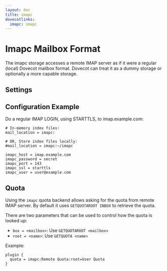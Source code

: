 ```yaml
---
layout: doc
title: imapc
dovecotlinks:
  imapc: imapc
---
```


# Imapc Mailbox Format

The imapc storage accesses a remote IMAP server as if it were a regular
(local) Dovecot mailbox format. Dovecot can treat it as a dummy storage or
optionally a more capable storage.

## Settings

<SettingsComponent tag="imapc" />

## Configuration Example

Do a regular IMAP LOGIN, using STARTTLS, to imap.example.com:

```[dovecot.conf]
# In-memory index files:
mail_location = imapc:

# OR, Store index files locally:
#mail_location = imapc:~/imapc

imapc_host = imap.example.com
imapc_password = secret
imapc_port = 143
imapc_ssl = starttls
imapc_user = user@example.com
```

## Quota

Using the `imapc` quota backend allows asking for the quota from remote
IMAP server. By default it uses `GETQUOTAROOT INBOX` to retrieve the quota.

There are two parameters that can be used to control how the quota is looked
up:

* `box = <mailbox>`: Use `GETQUOTAROOT <mailbox>`
* `root = <name>`: Use `GETQUOTA <name>`

Example:

```
plugin {
  quota = imapc:Remote Quota:root=User Quota
}
```
